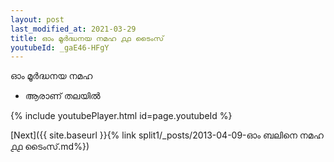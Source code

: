 ```yaml
---
layout: post
last_modified_at: 2021-03-29
title: ഓം മൂർദ്ധനയ നമഹ ൧൧ ടൈംസ്
youtubeId: _gaE46-HFgY
---
```

 
 
 ഓം മൂർദ്ധനയ നമഹ 
 
 -  ആരാണ് തലയിൽ 
 
  
 
  
 
 
 
 
 
 


{% include youtubePlayer.html id=page.youtubeId %}
 
[Next]({{ site.baseurl }}{% link  split1/_posts/2013-04-09-ഓം ബലിനെ നമഹ ൧൧ ടൈംസ്.md%})
 
